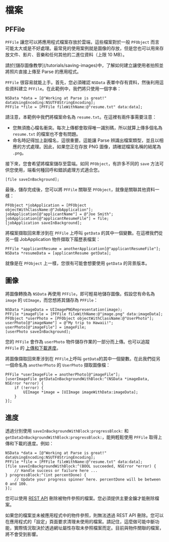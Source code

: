 # 檔案

## PFFile

`PFFile` 讓您可以將應用程式檔案存放於雲端，這些檔案對於一般 `PFObject` 而言可能太大或是不好處理。最常見的使用案例就是圖像的存放，但是您也可以用來存放文件、影片、音樂和任何其他的二進位資料（上限 10 MB）。

<div class='tip info'><div>
請於[儲存圖像教學](/tutorials/saving-images)中，了解如何建立讓使用者拍照並將照片直接上傳至 Parse 的應用程式。
</div></div>

`PFFile` 很容易就能上手。首先，您必須確認 `NSData` 表單中存有資料，然後利用這些資料建立 `PFFile`。在此範例中，我們將只使用一個字串：

```objc
NSData *data = [@"Working at Parse is great!" dataUsingEncoding:NSUTF8StringEncoding];
PFFile *file = [PFFile fileWithName:@"resume.txt" data:data];
```

請注意，本範例中我們將檔案命名為 `resume.txt`。在這裡有兩件事需要注意： 

*   您無須擔心檔名衝突。每次上傳都會取得唯一識別碼，所以就算上傳多個名為 `resume.txt` 的檔案也不會有問題。
*   命名時記得加上副檔名，這很重要。這能讓 Parse 辨識出檔案類型，並且以相應的方式處理。因此，如果您正在存放 PNG 圖像，請確認檔案名稱的結尾為 `.png`。

接下來，您會希望將檔案儲存至雲端。如同 `PFObject`，有許多不同的 `save` 方法可供您使用，端看何種回呼和錯誤處理方式適合您。

```objc
[file saveInBackground];
```

最後，儲存完成後，您可以將 `PFFile` 關聯至 `PFObject`，就像是關聯其他資料一樣：

```objc
PFObject *jobApplication = [PFObject objectWithClassName:@"JobApplication"];
jobApplication[@"applicantName"] = @"Joe Smith";
jobApplication[@"applicantResumeFile"] = file;
[jobApplication saveInBackground];
```

將檔案擷取回來牽涉到在 `PFFile` 上呼叫 `getData` 的其中一個變數。在這裡我們從另一個 JobApplication 物件擷取下履歷表檔案：

```objc
PFFile *applicantResume = anotherApplication[@"applicantResumeFile"];
NSData *resumeData = [applicantResume getData];
```

就像是在 `PFObject` 上一樣，您很有可能會想要使用 `getData` 的背景版本。

## 圖像

將圖像轉換為 `NSData` 再使用 `PFFile`，即可輕易地儲存圖像。假設您有命名為 `image` 的 `UIImage`，而您想將其儲存為 `PFFile`：

```objc
NSData *imageData = UIImagePNGRepresentation(image);
PFFile *imageFile = [PFFile fileWithName:@"image.png" data:imageData];
PFObject *userPhoto = [PFObject objectWithClassName:@"UserPhoto"];
userPhoto[@"imageName"] = @"My trip to Hawaii!";
userPhoto[@"imageFile"] = imageFile;
[userPhoto saveInBackground];
```

您的 `PFFile` 會作為 `userPhoto` 物件儲存作業的一部分而上傳。也可以追蹤 `PFFile` 的 [上傳和下載進度](/docs/ios_guide#files-progress)。

將圖像擷取回來牽涉到在 `PFFile`上呼叫 `getData`的其中一個變數。在此我們從另一個命名為 `anotherPhoto` 的 `UserPhoto` 擷取圖像檔：

```objc
PFFile *userImageFile = anotherPhoto[@"imageFile"];
[userImageFile getDataInBackgroundWithBlock:^(NSData *imageData, NSError *error) {
    if (!error) {
        UIImage *image = [UIImage imageWithData:imageData];
    }
}];
```

## 進度

透過分別使用 `saveInBackgroundWithBlock:progressBlock:` 和 `getDataInBackgroundWithBlock:progressBlock:`，能夠輕鬆使用 `PFFile` 取得上傳和下載的進度。例如：

```objc
NSData *data = [@"Working at Parse is great!" dataUsingEncoding:NSUTF8StringEncoding];
PFFile *file = [PFFile fileWithName:@"resume.txt" data:data];
[file saveInBackgroundWithBlock:^(BOOL succeeded, NSError *error) {
    // Handle success or failure here ... 
} progressBlock:^(int percentDone) {
    // Update your progress spinner here. percentDone will be between 0 and 100.
}];
```

您可以使用 [REST API](/docs/rest#files-deleting) 刪除被物件參照的檔案。您必須提供主要金鑰才能刪除檔案。

如果您的檔案並未被應用程式中的物件參照，則無法透過 REST API 刪除。您可以在應用程式的「設定」頁面要求清理未使用的檔案。請記住，這麼做可能中斷功能，實際情況取決於透過網址屬性存取未參照檔案而定。目前與物件關聯的檔案，將不會受到影響。
